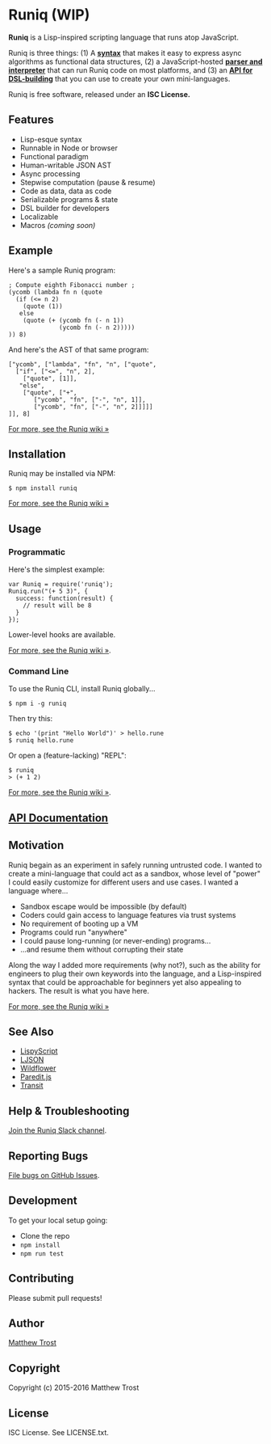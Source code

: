 # Runiq (WIP)

**Runiq** is a Lisp-inspired scripting language that runs atop JavaScript.

Runiq is three things: (1) A [**syntax**][syntax] that makes it easy to express async algorithms as functional data structures, (2) a JavaScript-hosted [**parser and interpreter**][tool] that can run Runiq code on most platforms, and (3) an [**API for DSL-building**][dsl] that you can use to create your own mini-languages.

Runiq is free software, released under an **ISC License.**

## Features

* Lisp-esque syntax
* Runnable in Node or browser
* Functional paradigm
* Human-writable JSON AST
* Async processing
* Stepwise computation (pause &amp; resume)
* Code as data, data as code
* Serializable programs &amp; state
* DSL builder for developers
* Localizable
* Macros _(coming soon)_

## Example

Here's a sample Runiq program:

    ; Compute eighth Fibonacci number ;
    (ycomb (lambda fn n (quote
      (if (<= n 2)
        (quote (1))
       else
        (quote (+ (ycomb fn (- n 1))
                  (ycomb fn (- n 2)))))
    )) 8)

And here's the AST of that same program:

    ["ycomb", ["lambda", "fn", "n", ["quote",
      ["if", ["<=", "n", 2],
        ["quote", [1]],
       "else",
        ["quote", ["+",
           ["ycomb", "fn", ["-", "n", 1]],
           ["ycomb", "fn", ["-", "n", 2]]]]]
    ]], 8]

[For more, see the Runiq wiki &raquo;][wiki]

## Installation

Runiq may be installed via NPM:

    $ npm install runiq

[For more, see the Runiq wiki &raquo;][wiki]

## Usage

### Programmatic

Here's the simplest example:

    var Runiq = require('runiq');
    Runiq.run("(+ 5 3)", {
      success: function(result) {
        // result will be 8
      }
    });

Lower-level hooks are available.

[For more, see the Runiq wiki &raquo;][wiki].

### Command Line

To use the Runiq CLI, install Runiq globally...

    $ npm i -g runiq

Then try this:

    $ echo '(print "Hello World")' > hello.rune
    $ runiq hello.rune

Or open a (feature-lacking) "REPL":

    $ runiq
    > (+ 1 2)

[For more, see the Runiq wiki &raquo;][wiki].

## [API Documentation][docs]

## Motivation

Runiq begain as an experiment in safely running untrusted code. I wanted to create a mini-language that could act as a sandbox, whose level of "power" I could easily customize for different users and use cases. I wanted a language where...

* Sandbox escape would be impossible (by default)
* Coders could gain access to language features via trust systems
* No requirement of booting up a VM
* Programs could run "anywhere"
* I could pause long-running (or never-ending) programs...
* ...and resume them without corrupting their state

Along the way I added more requirements (why not?), such as the ability for engineers to plug their own keywords into the language, and a Lisp-inspired syntax that could be approachable for beginners yet also appealing to hackers. The result is what you have here.

[For more, see the Runiq wiki &raquo;][wiki]

## See Also

* [LispyScript](http://lispyscript.com/)
* [LJSON](https://github.com/MaiaVictor/LJSON)
* [Wildflower](https://github.com/pschanely/wildflower)
* [Paredit.js](http://robert.kra.hn/projects/paredit-js)
* [Transit](https://github.com/cognitect/transit-format)

## Help & Troubleshooting

[Join the Runiq Slack channel][help].

## Reporting Bugs

[File bugs on GitHub Issues][issues].

## Development

To get your local setup going:

* Clone the repo
* `npm install`
* `npm run test`

## Contributing

Please submit pull requests!

## Author

[Matthew Trost][me]

## Copyright

Copyright (c) 2015-2016 Matthew Trost

## License

ISC License. See LICENSE.txt.

[me]: http://trost.co
[docs]: https://github.com/matthewtoast/runiq/wiki/API-Documentation
[help]: https://runiq.slack.com/messages/general/
[issues]: https://github.com/matthewtoast/runiq/issues
[wiki]: https://github.com/matthewtoast/runiq/wiki
[syntax]: https://github.com/matthewtoast/runiq/wiki/Syntax
[tool]: https://github.com/matthewtoast/runiq/wiki/Usage
[dsl]: https://github.com/matthewtoast/runiq/wiki/DSL-Builder
